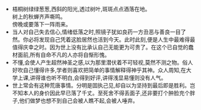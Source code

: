 - 梧桐树绿绿葱葱,西斜的阳光,透过树叶,斑斑点点酒落在地。</br>树上的秋蝉齐声嘶鸣。</br>傍晚或要落下一阵雨来。
- 当人对自己失去信心,情绪低落之时,照镜子犹如良药一方丑恶与善良一目了然。你必将发现自己凭着这脸居然也活到今天。此时此刻,便是人生中最难得最值得庆幸之时。因为世上没有比承认自己无能更为可贵了。在这个已自觉的蠢材面前,所有自命不凡的人亦将自惭形愧。
- 不懂,会使人产生超然神圣之感,以为那里潜伏着不可轻视,莫然不测之物。俗人好吹自己懂得许多,学者则喜欢把简单的事情解释得神乎其神。众人周知,在大学上课,讲得谁也听不明白,会得到好评,讲得浅显易懂则没有人气。
- 世上常会有这种荒唐事情。分明是固执己见,却自以为坚持到最后即是胜利。岂不知本人的身价因此早已落了千丈。至死舍不得丢面子,还非要打个肿脸充个胖子,他们做梦也想不到自己会被人瞧不起,会被人唾弃。
